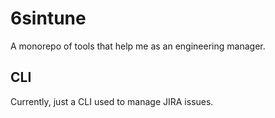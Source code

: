 # 6sintune
A monorepo of tools that help me as an engineering manager. 
## CLI
Currently, just a CLI used to manage JIRA issues.
